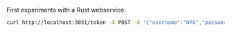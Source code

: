 First experiments with a Rust webservice.

```bash
curl http://localhost:3031/token -X POST -d '{"username":"NPA","password":"usr001.."}' -H 'Content-Type: application/json'
```